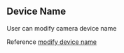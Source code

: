## Device Name

User can modify camera device name

Reference  [modify device name](https://tuyainc.github.io/tuyasmart_home_ios_sdk_doc/en/resource/Device.html#modify-the-device-name)

